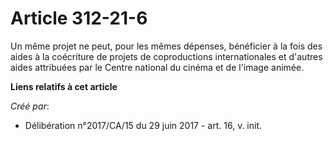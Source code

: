 # Article 312-21-6

Un même projet ne peut, pour les mêmes dépenses, bénéficier à la fois des aides à la coécriture de projets de coproductions
internationales et d'autres aides attribuées par le Centre national du cinéma et de l'image animée.

**Liens relatifs à cet article**

_Créé par_:

  - Délibération n°2017/CA/15 du 29 juin 2017 - art. 16, v. init.
